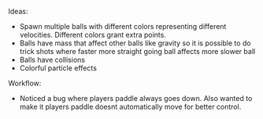 Ideas:
- Spawn multiple balls with different colors representing different velocities. Different colors grant extra points.
- Balls have mass that affect other balls like gravity so it is possible to do trick shots where faster more straight going ball affects more slower ball
- Balls have collisions
- Colorful particle effects

Workflow:
- Noticed a bug where players paddle always goes down. Also wanted to make it players paddle doesnt automatically move for better control.
